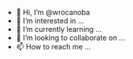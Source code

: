 - 👋 Hi, I’m @wrocanoba
- 👀 I’m interested in ...
- 🌱 I’m currently learning ...
- 💞️ I’m looking to collaborate on ...
- 📫 How to reach me ...

<!---
wrocanoba/wrocanoba is a ✨ special ✨ repository because its `README.md` (this file) appears on your GitHub profile.
You can click the Preview link to take a look at your changes.
--->
